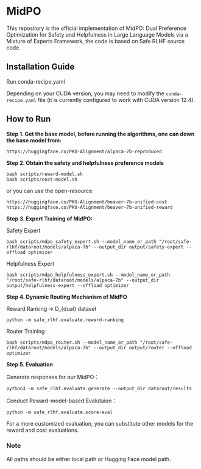 # MidPO
This repository is the official implementation of MidPO: Dual Preference Optimization for Safety and Helpfulness in Large
Language Models via a Mixture of Experts Framework, the code is based on Safe RLHF source code.

## Installation Guide
Run conda-recipe.yaml


Depending on your CUDA version, you may need to modify the `conda-recipe.yaml` file (it is currently configured to work with CUDA version 12.4).

## How to Run
**Step 1. Get the base model, before running the algorithms, one can down the base model from:**
```
https://huggingface.co/PKU-Alignment/alpaca-7b-reproduced
```
**Step 2. Obtain the safety and helpfulness preference models**
```
bash scripts/reward-model.sh
bash scripts/cost-model.sh
```

or you can use the open-resource: 
```
https://huggingface.co/PKU-Alignment/beaver-7b-unified-cost
https://huggingface.co/PKU-Alignment/beaver-7b-unified-reward
```
**Step 3. Expert Training of MidPO:**

Safety Expert
```
bash scripts/mdpo_safety_expert.sh --model_name_or_path "/root/safe-rlhf/dataroot/models/alpaca-7b" --output_dir output/safety-expert --offload optimizer
```

Helpfulness Expert
```
bash scripts/mdpo_helpfulness_expert.sh --model_name_or_path "/root/safe-rlhf/dataroot/models/alpaca-7b" --output_dir output/helpfulness-expert --offload optimizer
```

**Step 4. Dynamic Routing Mechanism of MidPO**

Reward Ranking → D_{dual} dataset

```
python -m safe_rlhf.evaluate.reward-ranking
```

Router Training
```
bash scripts/mdpo_router.sh --model_name_or_path "/root/safe-rlhf/dataroot/models/alpaca-7b" --output_dir output/router --offload optimizer
```
**Step 5. Evaluation**

Generate responses for our MidPO：
```
python3 -m safe_rlhf.evaluate.generate --output_dir dataroot/results
```

Conduct Reward-model-based Evalutaion：
```
python -m safe_rlhf.evaluate.score-eval
```

For a more customized evaluation, you can substitute other models for the reward and cost evaluations.
### Note
All paths should be either local path or Hugging Face model path.
